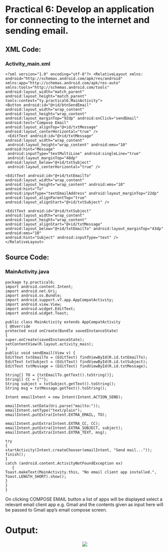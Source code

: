 # Practical 6: Develop an application for connecting to the internet and sending email. 

## XML Code: 
### Activity_main.xml

    <?xml version="1.0" encoding="utf-8"?> <RelativeLayout xmlns:
    android="http://schemas.android.com/apk/res/android" 
    xmlns:app="http://schemas.android.com/apk/res-auto" xmlns:tools="http://schemas.android.com/tools"                           android:layout_width="match_parent" android:layout_height="match_parent" 
    tools:context="ty.practical6.MainActivity">
    <Button android:id="@+id/btnSendEmail" android:layout_width="wrap_content" 
    android:layout_height="wrap_content"           
    android:layout_marginTop="92dp" android:onClick="sendEmail" android:text="Compose Email"                                     android:layout_alignTop="@+id/txtMessage" android:layout_centerHorizontal="true" />
     <EditText android:id="@+id/txtMessage" android:layout_width="wrap_content"
     android:layout_height="wrap_content" android:ems="10" android:hint="Message" 
     android:inputType="textMultiLine" android:singleLine="true"                         
     android:layout_marginTop="48dp" android:layout_below="@+id/txtSubject"
     android:layout_centerHorizontal="true" />

    <EditText android:id="@+id/txtEmailTo" android:layout_width="wrap_content"
    android:layout_height="wrap_content" android:ems="10" android:hint="To"
    android:inputType="textEmailAddress" android:layout_marginTop="22dp"
    android:layout_alignParentTop="true" android:layout_alignStart="@+id/txtSubject" />

    <EditText android:id="@+id/txtSubject" android:layout_width="wrap_content" 
    android:layout_height="wrap_content" android:layout_alignStart="@+id/txtMessage"
    android:layout_below="@+id/txtEmailTo" android:layout_marginTop="43dp" android:ems="10"
    android:hint="Subject" android:inputType="text" /> 
    </RelativeLayout>


## Source Code: 
### MainActivity.java

    package ty.practical6; 
    import android.content.Intent; 
    import android.net.Uri; 
    import android.os.Bundle; 
    import android.support.v7.app.AppCompatActivity;
    import android.view.View; 
    import android.widget.EditText; 
    import android.widget.Toast;

    public class MainActivity extends AppCompatActivity 
    { @Override 
    protected void onCreate(Bundle savedInstanceState) 
    { 
    super.onCreate(savedInstanceState); 
    setContentView(R.layout.activity_main); 
    }
    public void sendEmail(View v) {
    EditText txtEmailTo = (EditText) findViewById(R.id.txtEmailTo); 
    EditText txtSubject = (EditText) findViewById(R.id.txtSubject); 
    EditText txtMessage = (EditText) findViewById(R.id.txtMessage);
    
    String[] TO = {txtEmailTo.getText().toString()}; 
    String[] CC = {""}; 
    String subject = txtSubject.getText().toString();
    String msg = txtMessage.getText().toString();

    Intent emailIntent = new Intent(Intent.ACTION_SEND);
    
    emailIntent.setData(Uri.parse("mailto:")); 
    emailIntent.setType("text/plain"); 
    emailIntent.putExtra(Intent.EXTRA_EMAIL, TO);

    emailIntent.putExtra(Intent.EXTRA_CC, CC); 
    emailIntent.putExtra(Intent.EXTRA_SUBJECT, subject); 
    emailIntent.putExtra(Intent.EXTRA_TEXT, msg);

    try 
    { 
    startActivity(Intent.createChooser(emailIntent, "Send mail...")); 
    finish(); 
    }
    catch (android.content.ActivityNotFoundException ex) 
       { 
    Toast.makeText(MainActivity.this, "No email client app installed.", Toast.LENGTH_SHORT).show(); 
    }
    } 
    }
    
On clicking COMPOSE EMAIL button a list of apps will be displayed select a relevant email client app e.g. Gmail and the contents given as input here will be passed to Gmail app’s email compose screen.

# Output:
<p align="center">
<img src="https://github.com/saksham148/M_A_D/blob/master/o6.PNG?raw=true" />
</p>



